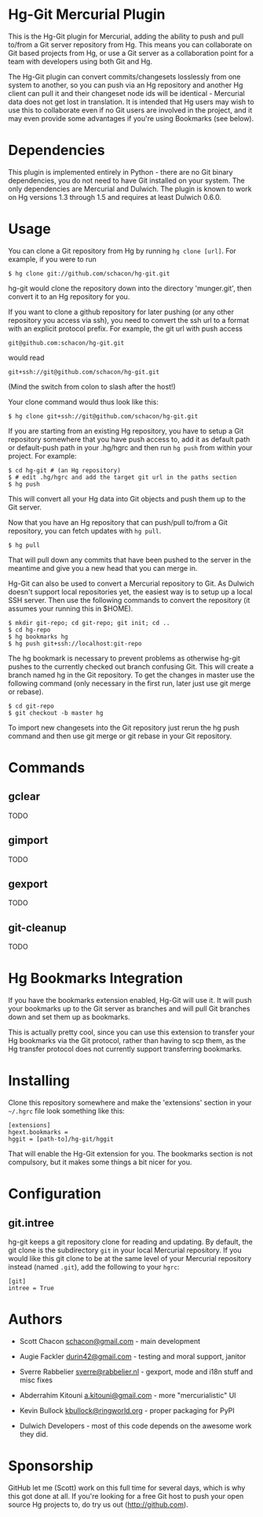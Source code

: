 Hg-Git Mercurial Plugin
=======================

This is the Hg-Git plugin for Mercurial, adding the ability to push
and pull to/from a Git server repository from Hg.  This means you can
collaborate on Git based projects from Hg, or use a Git server as a
collaboration point for a team with developers using both Git and Hg.

The Hg-Git plugin can convert commits/changesets losslessly from one
system to another, so you can push via an Hg repository and another Hg
client can pull it and their changeset node ids will be identical -
Mercurial data does not get lost in translation.  It is intended that
Hg users may wish to use this to collaborate even if no Git users are
involved in the project, and it may even provide some advantages if
you're using Bookmarks (see below).

Dependencies
============

This plugin is implemented entirely in Python - there are no Git
binary dependencies, you do not need to have Git installed on your
system.  The only dependencies are Mercurial and Dulwich.  The plugin
is known to work on Hg versions 1.3 through 1.5 and requires at least
Dulwich 0.6.0.

Usage
=====

You can clone a Git repository from Hg by running `hg clone [url]`.  For
example, if you were to run

    $ hg clone git://github.com/schacon/hg-git.git

hg-git would clone the repository down into the directory 'munger.git', then
convert it to an Hg repository for you.

If you want to clone a github repository for later pushing (or any
other repository you access via ssh), you need to convert the ssh url
to a format with an explicit protocol prefix. For example, the git url
with push access

    git@github.com:schacon/hg-git.git

would read

    git+ssh://git@github.com/schacon/hg-git.git

(Mind the switch from colon to slash after the host!)

Your clone command would thus look like this:

    $ hg clone git+ssh://git@github.com/schacon/hg-git.git

If you are starting from an existing Hg repository, you have to setup
a Git repository somewhere that you have push access to, add it as
default path or default-push path in your .hg/hgrc and then run `hg
push` from within your project.  For example:

    $ cd hg-git # (an Hg repository)
    $ # edit .hg/hgrc and add the target git url in the paths section
    $ hg push

This will convert all your Hg data into Git objects and push them up to the Git server.

Now that you have an Hg repository that can push/pull to/from a Git
repository, you can fetch updates with `hg pull`.

    $ hg pull

That will pull down any commits that have been pushed to the server in
the meantime and give you a new head that you can merge in.

Hg-Git can also be used to convert a Mercurial repository to Git.  As
Dulwich doesn't support local repositories yet, the easiest way is to
setup up a local SSH server.  Then use the following commands to
convert the repository (it assumes your running this in $HOME).

    $ mkdir git-repo; cd git-repo; git init; cd ..
    $ cd hg-repo
    $ hg bookmarks hg
    $ hg push git+ssh://localhost:git-repo

The hg bookmark is necessary to prevent problems as otherwise hg-git
pushes to the currently checked out branch confusing Git. This will
create a branch named hg in the Git repository. To get the changes in
master use the following command (only necessary in the first run,
later just use git merge or rebase).

    $ cd git-repo
    $ git checkout -b master hg

To import new changesets into the Git repository just rerun the hg
push command and then use git merge or git rebase in your Git
repository.

Commands
========

gclear
------

TODO

gimport
-------

TODO

gexport
-------

TODO

git-cleanup
-----------

TODO

Hg Bookmarks Integration
========================

If you have the bookmarks extension enabled, Hg-Git will use it. It
will push your bookmarks up to the Git server as branches and will
pull Git branches down and set them up as bookmarks.

This is actually pretty cool, since you can use this extension to
transfer your Hg bookmarks via the Git protocol, rather than having to
scp them, as the Hg transfer protocol does not currently support
transferring bookmarks.

Installing
==========

Clone this repository somewhere and make the 'extensions' section in
your `~/.hgrc` file look something like this:

    [extensions]
    hgext.bookmarks =
    hggit = [path-to]/hg-git/hggit

That will enable the Hg-Git extension for you.  The bookmarks section
is not compulsory, but it makes some things a bit nicer for you.

Configuration
=============

git.intree
----------

hg-git keeps a git repository clone for reading and updating. By default, the
git clone is the subdirectory `git` in your local Mercurial repository. If you
would like this git clone to be at the same level of your Mercurial repository
instead (named `.git`), add the following to your `hgrc`:

    [git]
    intree = True

Authors
========

* Scott Chacon <schacon@gmail.com> - main development
* Augie Fackler <durin42@gmail.com> - testing and moral support, janitor
* Sverre Rabbelier <sverre@rabbelier.nl> - gexport, mode and i18n stuff and misc fixes
* Abderrahim Kitouni <a.kitouni@gmail.com> - more "mercurialistic" UI
* Kevin Bullock <kbullock@ringworld.org> - proper packaging for PyPI

* Dulwich Developers - most of this code depends on the awesome work they did.

Sponsorship
===========

GitHub let me (Scott) work on this full time for several days, which
is why this got done at all.  If you're looking for a free Git host to
push your open source Hg projects to, do try us out
(http://github.com).
